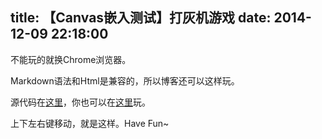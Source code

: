 title: 【Canvas嵌入测试】打灰机游戏
date: 2014-12-09 22:18:00
---

<!-- create a canvas element and gave it an id -->
<canvas id="EMXCanvas" style="width: 50%">
不能玩的就换Chrome浏览器。
</canvas>

Markdown语法和Html是兼容的，所以博客还可以这样玩。

源代码在[这里](https://github.com/TakWolf/shoot)，你也可以在[这里](http://takwolf.com/game/shoot)玩。

上下左右键移动，就是这样。Have Fun~

<!-- load the core script -->
<script src="shoot/Lib/D2D_Engine.js"></script>
<script src="shoot/Lib/D2D_Engine_cn.js"></script>
<script src="shoot/Lib/D2D_Texture.js"></script>
<script src="shoot/Lib/D2D_Texture_cn.js"></script>
<script src="shoot/Lib/D2D_Sprite.js"></script>
<script src="shoot/Lib/D2D_Sprite_cn.js"></script>
<script src="shoot/Lib/D2D_Animation.js"></script>
<script src="shoot/Lib/D2D_Animation_cn.js"></script>
<script src="shoot/Lib/D2D_Font.js"></script>
<script src="shoot/Lib/D2D_Font_cn.js"></script>
<script src="shoot/Lib/D2D_Audio.js"></script>
<script src="shoot/Lib/D2D_Audio_cn.js"></script>
<script src="shoot/Lib/D2D_RectBox.js"></script>
<script src="shoot/Lib/D2D_RectBox_cn.js"></script>
    
<!-- load the ex script -->
<script src="shoot/Ext/keyboard.js"></script>
    
<!-- load the sys script -->
<script src="shoot/Sys/Background.js"></script>
<script src="shoot/Sys/Player.js"></script>
<script src="shoot/Sys/Bullet.js"></script>
<script src="shoot/Sys/Spark.js"></script>
<script src="shoot/Sys/Bomb.js"></script>
<script src="shoot/Sys/Enemy1.js"></script>
<script src="shoot/Sys/Enemy2.js"></script>
<script src="shoot/Sys/Enemy3.js"></script>
<script src="shoot/main.js"></script>
